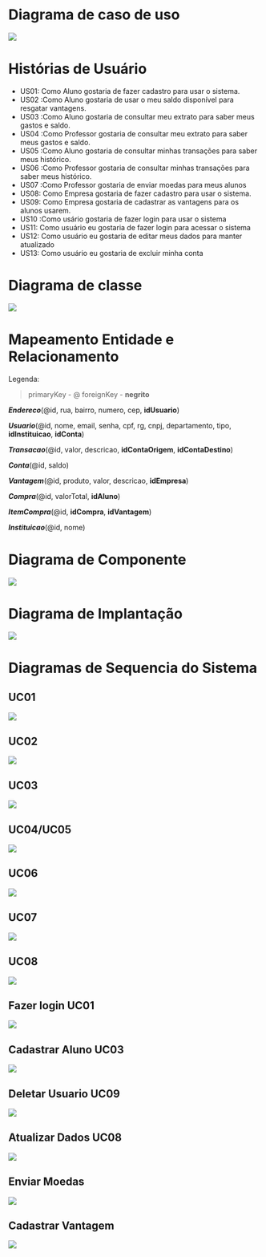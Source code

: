 # Diagrama de caso de uso

![](Diagrama%20de%20caso%20de%20uso.png)

# Histórias de Usuário

* US01: Como Aluno gostaria de fazer cadastro para usar o sistema.
* US02 :Como Aluno gostaria de usar o meu saldo disponível para resgatar vantagens.
* US03 :Como Aluno gostaria de consultar meu extrato para saber meus gastos e saldo.
* US04 :Como Professor gostaria de consultar meu extrato para saber meus gastos e saldo.
* US05 :Como Aluno gostaria de consultar minhas transações para saber meus histórico.
* US06 :Como Professor gostaria de consultar minhas transações para saber meus histórico.
* US07 :Como Professor gostaria de enviar moedas para meus alunos
* US08: Como Empresa gostaria de fazer cadastro para usar o sistema.
* US09: Como Empresa gostaria de cadastrar as vantagens para os alunos usarem.
* US10 :Como usário gostaria de fazer login para usar o sistema
* US11: Como usuário eu gostaria de fazer login para acessar o sistema
* US12: Como usuário eu gostaria de editar meus dados para manter atualizado
* US13: Como usuário eu gostaria de excluir minha conta

# Diagrama de classe

![](Diagrama%20de%20classe.png)

# Mapeamento Entidade e Relacionamento

Legenda:
> primaryKey - @
> foreignKey - **negrito**



**_Endereco_**(@id, rua, bairro, numero, cep, **idUsuario**)

**_Usuario_**(@id, nome, email, senha, cpf, rg, cnpj, departamento, tipo, **idInstituicao**, **idConta**)

**_Transacao_**(@id, valor, descricao, **idContaOrigem**, **idContaDestino**)

**_Conta_**(@id, saldo)

**_Vantagem_**(@id, produto, valor, descricao, **idEmpresa**)

**_Compra_**(@id, valorTotal, **idAluno**)

**_ItemCompra_**(@id, **idCompra**, **idVantagem**)

**_Instituicao_**(@id, nome)

# Diagrama de Componente

![](Diagrama%20de%20componente.png)

# Diagrama de Implantação

![](Diagrama%20de%20implantação.png)

# Diagramas de Sequencia do Sistema

## UC01

![](UC01.png)

## UC02

![](UC02.png)

## UC03

![](UC03.png)

## UC04/UC05

![](UC04_UC05.png)

## UC06

![](UC06.png)

## UC07

![](UC07.png)

## UC08

![](UC08.png)

## Fazer login UC01

![](fazer%20login%20UC01.png)

## Cadastrar Aluno UC03

![](Cadastrar%20Aluno%20UC03.png)

## Deletar Usuario UC09

![](Deletar%20usuario%20UC09.png)

## Atualizar Dados UC08

![](Atualizar%20dados%20UC08.png)

## Enviar Moedas

![](EnviarMoedas%20UC07.png)

## Cadastrar Vantagem

![](Cadastrar%20Vantagem.png)